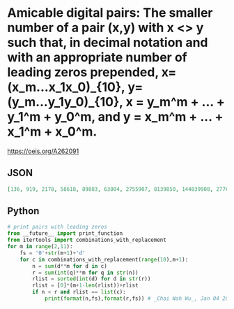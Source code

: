 # Amicable digital pairs: The smaller number of a pair \(x,y\) with x <\> y such that, in decimal notation and with an appropriate number of leading zeros prepended, x\=\(x\_m\.\.\.x\_1x\_0\)\_\{10\}, y\=\(y\_m\.\.\.y\_1y\_0\)\_\{10\}, x \= y\_m^m \+ \.\.\. \+ y\_1^m \+ y\_0^m, and y \= x\_m^m \+ \.\.\. \+ x\_1^m \+ x\_0^m\.
https://oeis.org/A262091
## JSON
```JSON
[136, 919, 2178, 58618, 89883, 63804, 2755907, 8139850, 144839908, 277668893, 304162700, 4370652168, 21914086555935085, 187864919457180831, 13397885590701080090, 19095442247273220984552, 108493282045082839040458, 1553298727699254868304830]
```
## Python
```Python
# print pairs with leading zeros
from __future__ import print_function
from itertools import combinations_with_replacement
for m in range(2,11):
    fs = '0'+str(m+1)+'d'
    for c in combinations_with_replacement(range(10),m+1):
        n = sum(d**m for d in c)
        r = sum(int(q)**m for q in str(n))
        rlist = sorted(int(d) for d in str(r))
        rlist = [0]*(m+1-len(rlist))+rlist
        if n < r and rlist == list(c):
            print(format(n,fs),format(r,fs)) # _Chai Wah Wu_, Jan 04 2016
```
